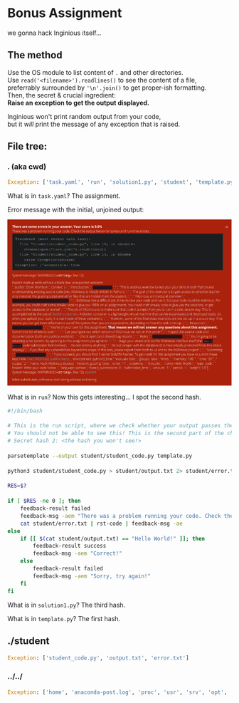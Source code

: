 # Bonus Assignment

we gonna hack Inginious itself...

## The method

Use the OS module to list content of `.` and other directories.  
Use `read('<filename>').readlines()` to see the content of a file,  
preferrably surrounded by `'\n'.join()` to get proper-ish formatting.  
Then, the secret & crucial ingredient:  
**Raise an exception to get the output displayed.**

Inginious won't print random output from your code,  
but it *will* print the message of any exception that is raised.

## File tree:

### . (aka cwd)

``` Python
Exception: ['task.yaml', 'run', 'solution1.py', 'student', 'template.py']
```

What is in `task.yaml`? The assignment.

Error message with the initial, unjoined output:

![task.yaml](task.png)

What is in `run`? Now this gets interesting... I spot the second hash.

``` bash
#!/bin/bash

# This is the run script, where we check whether your output passes the test.
# You should not be able to see this! This is the second part of the challenge!
# Secret hash 2: <the hash you won't see!>

parsetemplate --output student/student_code.py template.py

python3 student/student_code.py > student/output.txt 2> student/error.txt

RES=$?

if [ $RES -ne 0 ]; then
    feedback-result failed
    feedback-msg -aem "There was a problem running your code. Check the output below for syntax and run-time errors."
    cat student/error.txt | rst-code | feedback-msg -ae
else
    if [[ $(cat student/output.txt) == "Hello World!" ]]; then
        feedback-result success
        feedback-msg -aem "Correct!"
    else
        feedback-result failed
        feedback-msg -aem "Sorry, try again!"
    fi
fi
```

What is in `solution1.py`? The third hash.

What is in `template.py`? The first hash.

## ./student

``` Python
Exception: ['student_code.py', 'output.txt', 'error.txt']
```

### ../../

``` Python
Exception: ['home', 'anaconda-post.log', 'proc', 'usr', 'srv', 'opt', 'sbin', 'media', 'mnt', 'bin', 'var', 'etc', 'run', 'sys', 'tmp', 'dev', 'root', 'lib64', 'lib', '.__input', 'sockets', '.__output', 'archive', '.dockerenv', 'task']
```
